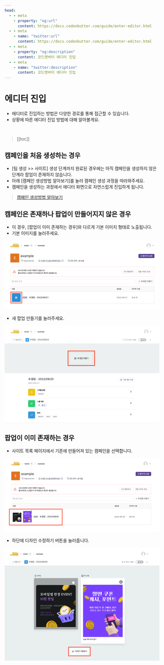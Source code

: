 ```yaml
---
head:
  - - meta
    - property: "og:url"
      content: https://docs.codenbutter.com/guide/enter-editor.html
  - - meta
    - name: "twitter:url"
      content: https://docs.codenbutter.com/guide/enter-editor.html
  - - meta
    - property: "og:description"
      content: 코드앤버터 에디터 진입
  - - meta
    - name: "twitter:description"
      content: 코드앤버터 에디터 진입
---
```


# 에디터 진입

- 에디터로 진입하는 방법은 다양한 경로를 통해 접근할 수 있습니다.
- 상황에 따른 에디터 진입 방법에 대해 알아볼게요.

<br/>

> [[toc]]

## 캠페인을 처음 생성하는 경우

- [팀 생성 >> 사이트] 생성 단계까지 완료된 경우에는 아직 캠페인을 생성하지 않은 단계라 팝업이 존재하지 않습니다.
- 아래 [캠페인 생성방법 알아보기]를 눌러 캠페인 생성 과정을 따라와주세요.
- 캠페인을 생성하는 과정에서 에디터 화면으로 자연스럽게 진입하게 됩니다.

> [캠페인 생성방법 알아보기](./create-campaign#캠페인)

## 캠페인은 존재하나 팝업이 만들어지지 않은 경우

- 이 경우, [팝업이 이미 존재하는 경우]와 다르게 기본 이미지 형태로 노출됩니다.
- 기본 이미지를 눌러주세요.

![기본 이미지](./imgs/enter-editor/section_1.png)

- 새 팝업 만들기를 눌러주세요.

![팝업 만들기](./imgs/enter-editor/section_2.png)

## 팝업이 이미 존재하는 경우

- 사이트 목록 페이지에서 기존에 만들어져 있는 캠페인을 선택합니다.

![캠페인 선택](./imgs/enter-editor/section_3.png)

- 하단에 디자인 수정하기 버튼을 눌러줍니다.

![디자인 수정하기](./imgs/enter-editor/section_4.png)
